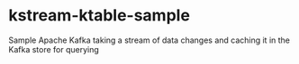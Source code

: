 # kstream-ktable-sample
Sample Apache Kafka taking a stream of data changes and caching it in the Kafka store for querying
